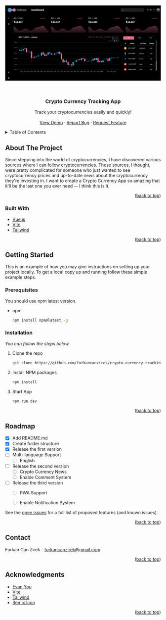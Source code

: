 ![picture](https://github.com/furkancanzirek/crypto-currency-tracking/blob/main/crypto.png)
<div id="top"></div>

<br />
<div align="center">

  <h3 align="center">Crypto Currency Tracking App</h3>

  <p align="center">
   Track your cryptocurrencies easily and quickly!
    <br />
    <br />
    <a href="https://crypto-currency-tracking-app.vercel.app/">View Demo</a>
    ·
    <a href="https://github.com/furkancanzirek/crypto-currency-tracking/issues">Report Bug</a>
    ·
    <a href="https://github.com/furkancanzirek/crypto-currency-tracking/issues">Request Feature</a>
  </p>
</div>



<!-- TABLE OF CONTENTS -->
<details>
  <summary>Table of Contents</summary>
  <ol>
    <li>
      <a href="#about-the-project">About The Project</a>
      <ul>
        <li><a href="#built-with">Built With</a></li>
      </ul>
    </li>
    <li>
      <a href="#getting-started">Getting Started</a>
      <ul>
        <li><a href="#prerequisites">Prerequisites</a></li>
        <li><a href="#installation">Installation</a></li>
      </ul>
    </li>
    <li><a href="#roadmap">Roadmap</a></li>
    <li><a href="#contact">Contact</a></li>
    <li><a href="#acknowledgments">Acknowledgments</a></li>
  </ol>
</details>



<!-- ABOUT THE PROJECT -->
## About The Project

Since stepping into the world of cryptocurrencies, I have discovered various sources where I can follow cryptocurrencies. These sources, I thought, were pretty complicated for someone who just wanted to see cryptocurrency prices and up-to-date news about the cryptocurrency they're investing in. I want to create a Crypto Currency App so amazing that it'll be the last one you ever need -- I think this is it.

<p align="right">(<a href="#top">back to top</a>)</p>



### Built With

* [Vue.js](https://vuejs.org/)
* [Vite](https://vitejs.dev)
* [Tailwind](https://tailwindcss.com/)

<p align="right">(<a href="#top">back to top</a>)</p>



<!-- GETTING STARTED -->
## Getting Started

This is an example of how you may give instructions on setting up your project locally.
To get a local copy up and running follow these simple example steps.

### Prerequisites

You should use npm latest version.
* npm
  ```sh
  npm install npm@latest -g
  ```

### Installation

_You can follow the steps below._

1. Clone the repo
   ```sh
   git clone https://github.com/furkancanzirek/crypto-currency-tracking.git
   ```
2. Install NPM packages
   ```sh
   npm install
   ```
2. Start App
   ```sh
   npm run dev
   ```

<p align="right">(<a href="#top">back to top</a>)</p>

<!-- ROADMAP -->
## Roadmap

- [x] Add README.md
- [x] Create folder structure
- [x] Release the first version
- [ ] Multi-language Support
    - [ ] English
- [ ] Release the second version
    - [ ] Crypto Currency News
    - [ ] Enable Comment System
- [ ] Release the third version
    - [ ] PWA Support
     - [ ] Enable Notification System
    
    
See the [open issues](https://github.com/furkancanzirek/crypto-currency-tracking) for a full list of proposed features (and known issues).

<p align="right">(<a href="#top">back to top</a>)</p>


<!-- CONTACT -->
## Contact

Furkan Can Zirek  - furkancanzirek@gmail.com


<p align="right">(<a href="#top">back to top</a>)</p>



<!-- ACKNOWLEDGMENTS -->
## Acknowledgments

* [Evan You](https://github.com/yyx990803)
* [Vite](https://github.com/vitejs/vite)
* [Tailwind](https://github.com/tailwindlabs/tailwindcss)
* [Remix Icon](https://github.com/Remix-Design/RemixIcon)


<p align="right">(<a href="#top">back to top</a>)</p>

